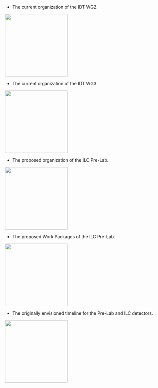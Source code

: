 - The current organization of the IDT WG2.
<img src="figures/WG2" width="200" /> 


- The current organization of the IDT WG3.
<img src="figures/WG3" width="200" /> 


- The proposed organization of the ILC Pre-Lab.
<img src="figures/Org-Chart" width="200" /> 


- The proposed Work Packages of the ILC Pre-Lab.
<img src="figures/WP-organisation" width="200" /> 


- The originally envisioned timeline for the Pre-Lab and ILC detectors.
<img src="figures/timeline" width="200" /> 


